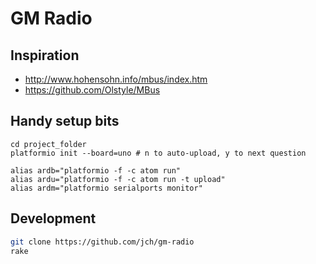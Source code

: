 # GM Radio

## Inspiration

* http://www.hohensohn.info/mbus/index.htm
* https://github.com/Olstyle/MBus

## Handy setup bits

```
cd project_folder
platformio init --board=uno # n to auto-upload, y to next question

alias ardb="platformio -f -c atom run"
alias ardu="platformio -f -c atom run -t upload"
alias ardm="platformio serialports monitor"
```

## Development

```sh
git clone https://github.com/jch/gm-radio
rake
```
